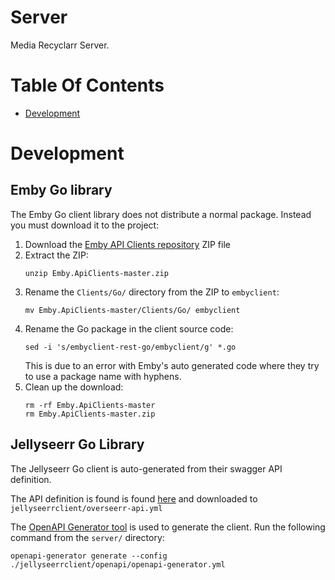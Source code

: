 # Server
Media Recyclarr Server.

# Table Of Contents
- [Development](#development)

# Development
## Emby Go library
The Emby Go client library does not distribute a normal package. Instead you must download it to the project: 

1. Download the [Emby API Clients repository](https://github.com/MediaBrowser/Emby.ApiClients/tree/master) ZIP file
2. Extract the ZIP:  
   ```
   unzip Emby.ApiClients-master.zip
   ```
3. Rename the `Clients/Go/` directory from the ZIP to `embyclient`:  
   ```
   mv Emby.ApiClients-master/Clients/Go/ embyclient
   ```
4. Rename the Go package in the client source code:
   ```
   sed -i 's/embyclient-rest-go/embyclient/g' *.go
   ```
   This is due to an error with Emby's auto generated code where they try to use a package name with hyphens.
5. Clean up the download:
   ```
   rm -rf Emby.ApiClients-master
   rm Emby.ApiClients-master.zip
   ```

## Jellyseerr Go Library
The Jellyseerr Go client is auto-generated from their swagger API definition.

The API definition is found is found [here](https://github.com/Fallenbagel/jellyseerr/blob/develop/overseerr-api.yml) and downloaded to `jellyseerrclient/overseerr-api.yml`

The [OpenAPI Generator tool](https://openapi-generator.tech/) is used to generate the client. Run the following command from the `server/` directory:

```
openapi-generator generate --config ./jellyseerrclient/openapi/openapi-generator.yml 
```